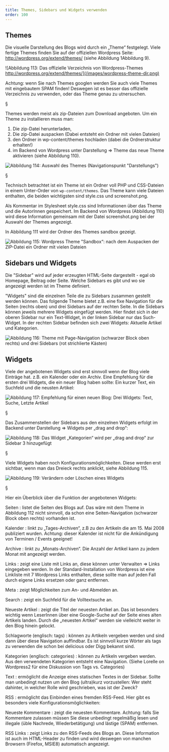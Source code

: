```yaml
---
title: Themes, Sidebars und Widgets verwenden
order: 100
---
```


Themes
-------

Die visuelle Darstellung des Blogs wird durch ein „Theme“ festgelegt. Viele fertige Themes finden Sie auf der offiziellen Wordpress Seite: http://wordpress.org/extend/themes/ (siehe Abbildung 1Abbildung 9).


![Abbildung 113: Das offizielle Verzeichnis von Wordpress-Themes http://wordpress.org/extend/themes/](/images/wordpress-theme-dir.png)

Achtung: wenn Sie nach Themes googlen werden Sie auch viele Themes mit eingebautem SPAM finden! Deswegen
ist es besser das offizielle Verzeichnis zu verwenden, oder das Theme genau zu
utnersuchen.

§

Themes werden meist als zip-Dateien zum Download angeboten. Um ein Theme zu installieren muss man:

1.  Die zip-Datei herunterladen, 
2.  Die zip-Datei auspacken (Dabei entsteht ein Ordner mit vielen Dateien) 
3.  den Ordner in wp-content/themes hochladen (dabei die Ordnerstruktur erhalten!)
4.  im Backend von Wordpress unter Darstellung ⇒ Theme das neue Theme aktivieren (siehe Abbildung 110).
 
![Abbildung 114: Auswahl des Themes (Navigationspunkt "Darstellungs")](/images/wordpress-themes.png)

§

Technisch betrachtet ist ein Theme ist ein Ordner voll PHP und CSS-Dateien in einem Unter-Order von `wp-content/themes`.  Das Theme kann viele Dateien enthalten, die beiden wichtigsten sind style.css und screenshot.png. 

Als Kommentar im Stylesheet style.css sind Informationen über das Theme und die AutorInnen gespeichert. Im Backend von Wordpress (Abbildung 110) wird diese Information gemeinsam mit der Datei screenshot.png bei der Auswahl der Themes angezeigt.

In Abbildung 111 wird der Ordner des Themes sandbox gezeigt. 


![Abbildung 115: Wordpress Theme "Sandbox“: nach dem Auspacken der ZIP-Datei ein Ordner mit vielen Dateien](/images/wordpress-theme-ordner.png)


Sidebars und Widgets
---------------------

Die "Sidebar" wird auf jeder erzeugten HTML-Seite dargestellt - egal ob
Homepage, Beitrag oder Seite.  Welche Sidebars es gibt und wo sie angezeigt werden ist im Theme
definiert.

"Widgets" sind die einzelnen Teile die zu Sidebars zusammen gestellt werden können.  Das folgende Theme bietet z.B. eine fixe Navigation für die Seiten (rechts oben) und drei Sidebars auf der rechten Seite.  In die Sidebars können jeweils mehrere Widgets eingefügt werden.  Hier findet sich in der oberen Sidebar nur ein Text-Widget, in der linken Sidebar nur das Such-Widget. In der rechten Sidebar befinden sich zwei Widgets: Aktuelle Artikel und Kategorien.


![Abbildung 116: Theme mit Page-Navigation (schwarzer Block oben rechts) und drei Sidebars (rot strichlierte Kästen)](/images/wordpress-sidebars.png)



Widgets
--------

Viele der angebotenen Widgets sind erst sinnvoll wenn der Blog viele Einträge hat. z.B. ein Kalender oder ein Archiv. Eine Empfehlung für die ersten drei Widgets, die ein neuer Blog haben sollte: Ein kurzer Text, ein Suchfeld und die neusten Artikel:

                  
![Abbildung 117: Empfehlung für einen neuen Blog: Drei Widgets: Text, Suche, Letzte Artikel](/images/wordpress-widgets.png)

§

Das Zusammenstellen der Sidebars aus den einzelnen Widgets erfolgt im Backend unter Darstellung ⇒ Widgets per „drag and drop“:


![Abbildung 118: Das Widget „Kategorien“ wird per „drag and drop“ zur Sidebar 3 hinzugefügt](/images/wordpress-widget-drag.png)

§

Viele Widgets haben noch Konfigurationsmöglichkeiten. Diese werden erst sichtbar, wenn man das Dreieck rechts anklickt, siehe Abbildung 115.


![Abbildung 119: Verändern oder Löschen eines Widgets](/images/wordpress-widget-delete.png)

§

Hier ein Überblick über die Funktion der angebotenen Widgets:

Seiten 
:    listet die Seiten des Blogs auf. Das wäre mit dem Theme in Abbildung 112 nicht sinnvoll, da schon eine Seiten-Navigation (schwarzer Block oben rechts) vorhanden ist.

Kalender 
:    linkt zu „Tages-Archiven“, z.B zu den Artikeln die am 15. Mai 2008 publiziert wurden. Achtung: dieser Kalender ist nicht für die Ankündigung von Terminen / Events geeignet!

Archive 
:    linkt zu „Monats-Archiven“.  Die Anzahl der Artikel kann zu jedem Monat mit angezeigt werden.

Links 
:    zeigt eine Liste mit Links an, diese können unter Verwalten ⇒ Links eingegeben werden. In der Standard-Installation von Wordpress ist eine Linkliste mit 7 Wordpress Links enthalten, diese sollte man auf jeden Fall durch eigene Links ersetzen oder ganz entfernen.

Meta 
:    zeigt Möglichkeiten zum An- und Abmelden an.

Search 
:    zeigt ein Suchfeld für die Volltextsuche an. 

Neueste Artikel 
:    zeigt die Titel der neuesten Artikel an. Das ist besonders wichtig wenn LeserInnen über eine Google-Suche auf der Seite eines alten Artikels landen. Durch die „neuesten Artikel“ werden sie vielleicht weiter in den Blog hinein gelockt.

Schlagworte (englisch: tags) 
:    können zu Artikeln vergeben werden und sind dann über diese Navigation auffindbar. Es ist sinnvoll kurze Wörter als tags zu verwenden die schon bei delicious oder Digg bekannt sind.

Kategorien (englisch: categories) 
:    können zu Artikeln vergeben werden. Aus den verwendeten Kategorien entsteht eine Navigation. (Siehe Lorelle on Wordpress2 für eine Diskussion von Tags vs. Categories)

Text 
:   ermöglicht die Anzeige eines statischen Textes in der Sidebar. Sollte man unbedingt nutzen um den Blog (ultra)kurz vorzustellen: Wer steht dahinter, in welcher Rolle wird geschrieben, was ist der Zweck?

RSS 
:   ermöglicht das Einbinden eines fremden RSS-Feed. Hier gibt es besonders viele Konfigurationsmöglichkeiten:

Neueste Kommentare 
:   zeigt die neuesten Kommentare. Achtung: falls Sie Kommentare zulassen müssen Sie diese unbedingt regelmäßig lesen und illegale (üble Nachrede, Wiederbetätigung) und lästige (SPAM) entfernen.

RSS Links 
:    zeigt Links zu den RSS-Feeds des Blogs an. Diese Information ist auch im HTML-Header zu finden und wird deswegen von manchen Browsern (Firefox, MSIE8) automatisch angezeigt.

<htmlcode caption="verweis auf den RSS-Feed im HEAD eines HTML-Dokuments">
<link rel="alternate" type="application/rss+xml" 
      href="http://wordpress.local/?feed=rss2" 
      title="Programmier-Portfolio Posts RSS feed">
</htmlcode>

